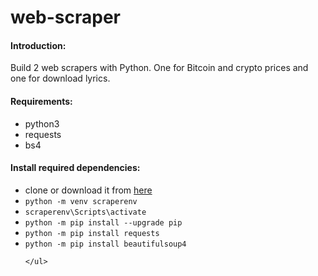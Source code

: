 # web-scraper
<div>
	<h4>Introduction:</h4>
	<p>Build 2 web scrapers with Python. One for Bitcoin and crypto prices and one for download lyrics.</p>
	
</div>
<div>
	<h4>Requirements:</h4>
	<ul dir="auto">
		<li>python3</li>
		<li>requests</li>
		<li>bs4</li>
	</ul>
</div>
<div>
	<h4>Install required dependencies:</h4>
	 <ul dir="auto">
		 <li>clone or download it from <a href="https://github.com/FatemehAbbasi2545/web-scraper">here</a></li>
		 <li><code>python -m venv scraperenv</code></li>
  		<li><code>scraperenv\Scripts\activate  </code></li>
  		<li><code>python -m pip install --upgrade pip</code></li>
  		<li><code>python -m pip install requests</code></li>
  		<li><code>python -m pip install beautifulsoup4</code></li>

  
 	</ul>
</div>









